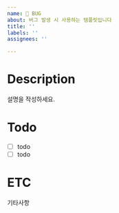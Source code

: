 ```yaml
---
name: 🐞 BUG
about: 버그 발생 시 사용하는 템플릿입니다
title: ''
labels: ''
assignees: ''

---
```


# Description
설명을 작성하세요.

# Todo

- [ ] todo
- [ ] todo

# ETC
기타사항

